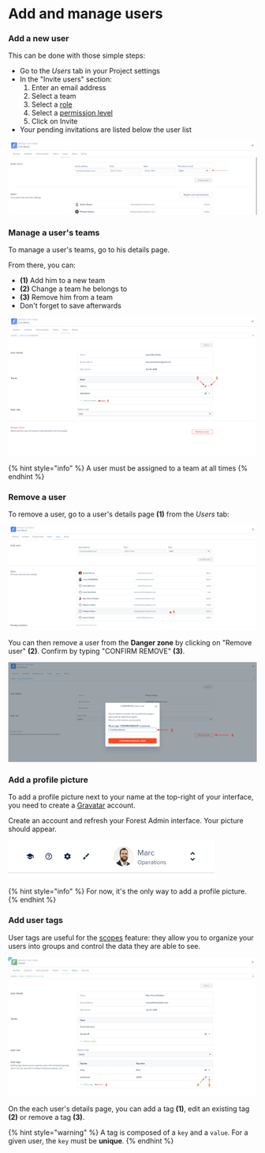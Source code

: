 # Add and manage users

### Add a new user

This can be done with those simple steps:

* Go to the _Users_ tab in your Project settings
* In the "Invite users" section:
  1. Enter an email address
  2. Select a team
  3. ​Select a [role](manage-roles.md#roles)​
  4. Select a [permission level](manage-roles.md#permission-level)
  5. Click on Invite
* Your pending invitations are listed below the user list

![](<../../.gitbook/assets/2020-10-23_16.58.48.png>)

### Manage a user's teams <a href="#add-an-existing-user-to-a-team" id="add-an-existing-user-to-a-team"></a>

To manage a user's teams, go to his details page.

From there, you can:

* **(1)** Add him to a new team
* **(2)** Change a team he belongs to
* **(3)** Remove him from a team
* Don't forget to save afterwards

![](<../../.gitbook/assets/2020-04-02_13.49.13.png>)

{% hint style="info" %}
A user must be assigned to a team at all times
{% endhint %}

### Remove a user <a href="#remove-a-user" id="remove-a-user"></a>

To remove a user, go to a user's details page **(1)** from the _Users_ tab:

![](<../../.gitbook/assets/2020-03-09_16.39.11.png>)

You can then remove a user from the **Danger zone** by clicking on "Remove user" **(2)**. Confirm by typing "CONFIRM REMOVE" **(3)**.

![](<../../.gitbook/assets/2020-03-09_16.37.43.png>)

### Add a profile picture

To add a profile picture next to your name at the top-right of your interface, you need to create a [Gravatar](https://gravatar.com/) account.

Create an account and refresh your Forest Admin interface. Your picture should appear.

![](<../../.gitbook/assets/image (120).png>)

{% hint style="info" %}
For now, it's the only way to add a profile picture.
{% endhint %}

### Add user tags

User tags are useful for the [scopes](../../collections/scopes.md#using-user-tags) feature: they allow you to organize your users into groups and control the data they are able to see.

![](<../../.gitbook/assets/2020-04-16_09.22.48.png>)

On the each user's details page, you can add a tag **(1)**, edit an existing tag **(2)** or remove a tag **(3)**.

{% hint style="warning" %}
A tag is composed of a `key` and a `value`. For a given user, the `key` must be **unique**.
{% endhint %}
